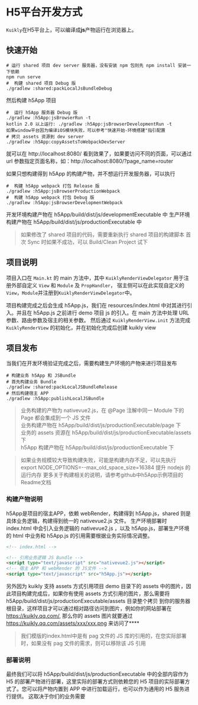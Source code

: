 # H5平台开发方式

``Kuikly``在H5平台上，可以编译成**js**产物运行在浏览器上。

## 快速开始

```shell
# 运行 shared 项目 dev server 服务器，没有安装 npm 包则先 npm install 安装一下依赖
npm run serve
#  构建 shared 项目 Debug 版
./gradlew :shared:packLocalJsBundleDebug
```

然后构建 h5App 项目
```shell
#  运行 h5App 服务器 Debug 版
./gradlew :h5App:jsBrowserRun -t
kotlin 2.0 以上运行: ./gradlew :h5App:jsBrowserDevelopmentRun -t
如果window平台因为编译iOS模块失败，可以参考"快速开始-环境搭建"指引配置
# 拷贝 assets 资源到 dev server
./gradlew :h5App:copyAssetsToWebpackDevServer
```

就可以在 http://localhost:8080/ 看到效果了，如果要访问不同的页面，可以通过 url 参数指定页面名称，如：http://localhost:8080/?page_name=router

如果只想构建得到 h5App 的构建产物，并不想运行开发服务器，可以执行

```shell
#  构建 h5App webpack 打包 Release 版
./gradlew :h5App:jsBrowserProductionWebpack
#  构建 h5App webpack 打包 Debug 版
./gradlew :h5App:jsBrowserDevelopmentWebpack
```
开发环境构建产物在 h5App/build/dist/js/developmentExecutable 中
生产环境构建产物在 h5App/build/dist/js/productionExecutable 中

>如果修改了 shared 项目的代码，需要重新执行 shared 项目的构建脚本
>首次 Sync 时如果不成功，可以 Build/Clean Project 试下

## 项目说明

项目入口在 ``Main.kt`` 的 main 方法中，其中 ``KuiklyRenderViewDelegator`` 用于注册外部自定义 ``View`` 和 ``Module`` 及 ``PropHandler``，
宿主侧可以在此实现自定义的``View``，``Module``并注册到``KuiklyRenderViewDelegator``中。

项目构建完成之后会生成 h5App.js，我们在 resources/index.html 中对其进行引入。并且在 h5App.js 之前进行 demo 项目 js 的引入。在 main 方法中处理 URL 参数、路由参数及宿主的相关参数。
然后通过 ``KuiklyRenderView.init`` 方法完成 ``KuiklyRenderView`` 的初始化，并在初始化完成后创建 kuikly view

## 项目发布

当我们在开发环境验证完成之后，需要构建生产环境的产物来进行项目发布

```shell
# 构建业务 h5App 和 JSBundle
# 首先构建业务 Bundle
./gradlew :shared:packLocalJSBundleRelease
# 然后构建宿主 APP
./gradlew :h5App:publishLocalJSBundle
```
>业务构建的产物为 nativevue2.js，在 @Page 注解中同一 Module 下的 Page 都会集成到一个 JS 文件<br>
>业务构建产物在 h5App/build/dist/js/productionExecutable/page 下<br>
>业务的 assets 资源在 h5App/build/dist/js/productionExecutable/assets 下<br>
>h5App 构建产物在 h5App/build/dist/js/productionExecutable 下

>如果业务规模较大导致构建失败，可能是构建内存不足，可以先执行 export NODE_OPTIONS=--max_old_space_size=16384 提升 nodejs 的运行内存
>更多关于构建相关的说明，请参考github中h5App示例项目的Readme文档

### 构建产物说明

h5App是项目的宿主APP，依赖 webRender，构建得到 h5App.js，shared 则是具体业务逻辑，构建得到统一的 nativevue2.js 文件。
生产环境部署时 index.html 中会引入业务逻辑的 nativevue2.js ，以及 h5App.js，部署生产环境的 html 中业务和 h5App.js 的引用需要根据业务实际情况调整。
```html
<!-- index.html -->

<!-- 引用业务逻辑 JS Bundle -->
<script type="text/javascript" src="nativevue2.js"></script>
<!-- 宿主 APP 和 webRender 的 JS文件 -->
<script type="text/javascript" src="h5App.js"></script>
```
另外因为 kuikly 支持 assets 方式引用项目 demo 目录下的 assets 中的图片，因此项目构建完成后，如果你有使用 assets 方式引用的图片，那么需要将 h5App/build/dist/js/productionExecutable/assets 目录整个拷贝
到你的服务器根目录，这样项目才可以通过相对路径访问到图片，例如你的网站部署在 https://kuikly.qq.com/, 那么你的 assets 图片就要通过 https://kuikly.qq.com/assets/xxx/xxx.png 来访问了****

> 我们模版的index.html中是有 pag 文件的 JS 库的引用的，在您实际部署时，如果没有 pag 文件的需求，则可以移除该 JS 引用

### 部署说明

最终我们可以将 h5App/build/dist/js/productionExecutable 中的全部内容作为 H5 的部署产物进行部署，这里实际的部署方式则依赖您的 H5 项目的实际部署方式了。您可以将产物内置到 APP 中进行加载运行，也可以作为通用的 H5 服务进行提供。
这取决于你们的业务需要
